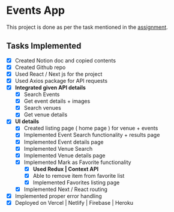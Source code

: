 # Events App

This project is done as per the task mentioned in the [assignment](https://www.notion.so/Frontend-Task-d5a8c59cb75a4673b475e5ac11c55296).

## Tasks Implemented
- [x]  Created Notion doc and copied contents
- [x]  Created Github repo
- [x]  Used React / Next js for the project
- [x]  Used Axios package for API requests
- [x]  **Integrated given API details**
    - [x]  Search Events
    - [x]  Get event details + images
    - [x]  Search venues
    - [x]  Get venue details
- [x]  **UI details**
    - [x]  Created listing page ( home page ) for venue + events
    - [x]  Implemented Event Search functionality + results page
    - [x]  Implemented Event details page
    - [x]  Implemented Venue Search
    - [x]  Implemented Venue details page
    - [x]  Implemented Mark as Favorite functionality
        - [x]  **Used Redux | Context API**
        - [x]  Able to remove item from favorite list
        - [x]  Implemented Favorites listing page
    - [x]  Implemented Next / React routing
- [x]  Implemented proper error handling
- [x]  Deployed on Vercel | Netlify | Firebase | Heroku
